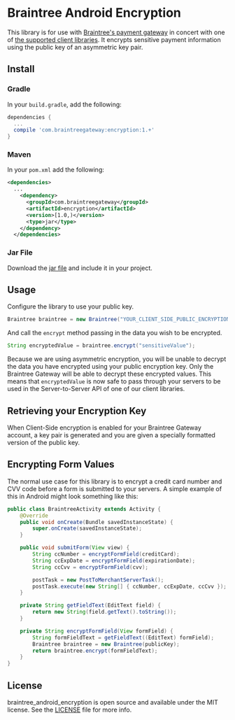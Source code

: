 # Braintree Android Encryption

This library is for use with [Braintree's payment gateway](http://braintreepayments.com/) in concert 
with one of [the supported client libraries](http://braintreepayments.com/docs).  It encrypts 
sensitive payment information using the public key of an asymmetric key pair.

## Install

### Gradle

In your `build.gradle`, add the following:

```groovy
dependencies {
  ...
  compile 'com.braintreegateway:encryption:1.+'
}
```

### Maven

In your `pom.xml` add the following:

```xml
<dependencies>
  ...
    <dependency>
      <groupId>com.braintreegateway</groupId>
      <artifactId>encryption</artifactId>
      <version>[1.0,)</version>
      <type>jar</type>
    </dependency>
  </dependencies>
```

### Jar File

Download the [jar file](https://repository.sonatype.org/service/local/artifact/maven/redirect?r=central-proxy&g=com.braintreegateway&a=encryption&v=LATEST) 
and include it in your project.

## Usage

Configure the library to use your public key.

```java
Braintree braintree = new Braintree("YOUR_CLIENT_SIDE_PUBLIC_ENCRYPTION_KEY");
```

And call the `encrypt` method passing in the data you wish to be encrypted.

```java
String encryptedValue = braintree.encrypt("sensitiveValue");
```

Because we are using asymmetric encryption, you will be unable to decrypt the data you have 
encrypted using your public encryption key. Only the Braintree Gateway will be able to decrypt 
these encrypted values.  This means that `encryptedValue` is now safe to pass through your servers 
to be used in the Server-to-Server API of one of our client libraries.

## Retrieving your Encryption Key

When Client-Side encryption is enabled for your Braintree Gateway account, a key pair is generated 
and you are given a specially formatted version of the public key.

## Encrypting Form Values

The normal use case for this library is to encrypt a credit card number and CVV code before a form 
is submitted to your servers.  A simple example of this in Android might look something like this:

```java
public class BraintreeActivity extends Activity {
    @Override
    public void onCreate(Bundle savedInstanceState) {
        super.onCreate(savedInstanceState);
    }

    public void submitForm(View view) {
        String ccNumber = encryptFormField(creditCard);
        String ccExpDate = encryptFormField(expirationDate);
        String ccCvv = encryptFormField(cvv);

        postTask = new PostToMerchantServerTask();
        postTask.execute(new String[] { ccNumber, ccExpDate, ccCvv });
    }

    private String getFieldText(EditText field) {
        return new String(field.getText().toString());
    }

    private String encryptFormField(View formField) {
        String formFieldText = getFieldText((EditText) formField);
        Braintree braintree = new Braintree(publicKey);
        return braintree.encrypt(formFieldText);
    }
}
```

## License
  
braintree_android_encryption is open source and available under the MIT license. See the 
[LICENSE](LICENSE) file for more info.
